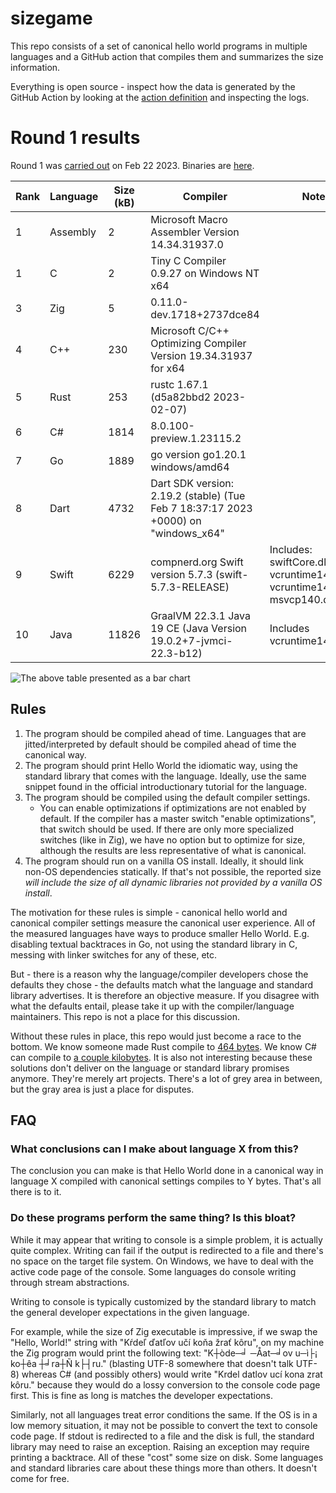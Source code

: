 # sizegame

This repo consists of a set of canonical hello world programs in multiple languages and a GitHub action that compiles them and summarizes the size information.

Everything is open source - inspect how the data is generated by the GitHub Action by looking at the [action definition](.github/workflows/ci.yml) and inspecting the logs.

# Round 1 results

Round 1 was [carried out](https://github.com/MichalStrehovsky/sizegame/actions/runs/4240575391) on Feb 22 2023. Binaries are [here](https://github.com/MichalStrehovsky/sizegame/releases/tag/round-001).

Rank | Language | Size (kB) | Compiler | Notes
---- | -------- | ---- | -------- | -----
1 | Assembly | 2 | Microsoft Macro Assembler Version 14.34.31937.0 |  
1 | C | 2 | Tiny C Compiler 0.9.27 on Windows NT x64 |  
3 | Zig | 5 | 0.11.0-dev.1718+2737dce84 |  
4 | C++ | 230 | Microsoft C/C++ Optimizing Compiler Version 19.34.31937 for x64 |  
5 | Rust | 253 | rustc 1.67.1 (d5a82bbd2 2023-02-07) |  
6 | C# | 1814 | 8.0.100-preview.1.23115.2 |  
7 | Go | 1889 | go version go1.20.1 windows/amd64 |  
8 | Dart | 4732 | Dart SDK version: 2.19.2 (stable) (Tue Feb 7 18:37:17 2023 +0000) on "windows_x64" |  
9 | Swift | 6229 | compnerd.org Swift version 5.7.3 (swift-5.7.3-RELEASE) | Includes: swiftCore.dll, vcruntime140.dll, vcruntime140_1.dll, msvcp140.dll 
10 | Java | 11826 | GraalVM 22.3.1 Java 19 CE (Java Version 19.0.2+7-jvmci-22.3-b12) | Includes vcruntime140.dll 

![The above table presented as a bar chart](report.png)

## Rules

1. The program should be compiled ahead of time. Languages that are jitted/interpreted by default should be compiled ahead of time the canonical way.
2. The program should print Hello World the idiomatic way, using the standard library that comes with the language. Ideally, use the same snippet found in the official introductionary tutorial for the language.
3. The program should be compiled using the default compiler settings.
   * You can enable optimizations if optimizations are not enabled by default. If the compiler has a master switch "enable optimizations", that switch should be used. If there are only more specialized switches (like in Zig), we have no option but to optimize for size, although the results are less representative of what is canonical.
4. The program should run on a vanilla OS install. Ideally, it should link non-OS dependencies statically. If that's not possible, the reported size _will include the size of all dynamic libraries not provided by a vanilla OS install_.

The motivation for these rules is simple - canonical hello world and canonical compiler settings measure the canonical user experience. All of the measured languages have ways to produce smaller Hello World. E.g. disabling textual backtraces in Go, not using the standard library in C, messing with linker switches for any of these, etc.

But - there is a reason why the language/compiler developers chose the defaults they chose - the defaults match what the language and standard library advertises. It is therefore an objective measure. If you disagree with what the defaults entail, please take it up with the compiler/language maintainers. This repo is not a place for this discussion.

Without these rules in place, this repo would just become a race to the bottom. We know someone made Rust compile to [464 bytes](https://github.com/mcountryman/min-sized-rust-windows). We know C# can compile to [a couple kilobytes](https://github.com/MichalStrehovsky/zerosharp). It is also not interesting because these solutions don't deliver on the language or standard library promises anymore. They're merely art projects. There's a lot of grey area in between, but the gray area is just a place for disputes.

## FAQ

### What conclusions can I make about language X from this?

The conclusion you can make is that Hello World done in a canonical way in language X compiled with canonical settings compiles to Y bytes. That's all there is to it.

### Do these programs perform the same thing? Is this bloat?

While it may appear that writing to console is a simple problem, it is actually quite complex. Writing can fail if the output is redirected to a file and there's no space on the target file system. On Windows, we have to deal with the active code page of the console. Some languages do console writing through stream abstractions. 

Writing to console is typically customized by the standard library to match the general developer expectations in the given language.

For example, while the size of Zig executable is impressive, if we swap the "Hello, World!" string with "Kŕdeľ ďatľov učí koňa žrať kôru", on my machine the Zig program would print the following text: "K┼òde─╛ ─Åat─╛ov u─ì├¡ ko┼êa ┼╛ra┼Ñ k├┤ru." (blasting UTF-8 somewhere that doesn't talk UTF-8) whereas C# (and possibly others) would write "Krdel datlov ucí kona zrat kôru." because they would do a lossy conversion to the console code page first. This is fine as long is matches the developer expectations.

Similarly, not all languages treat error conditions the same. If the OS is in a low memory situation, it may not be possible to convert the text to console code page. If stdout is redirected to a file and the disk is full, the standard library may need to raise an exception. Raising an exception may require printing a backtrace. All of these "cost" some size on disk. Some languages and standard libraries care about these things more than others. It doesn't come for free.
